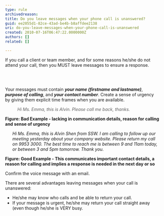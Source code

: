 ```yaml
---
type: rule
archivedreason: 
title: Do you leave messages when your phone call is unanswered?
guid: ee2055d1-82ce-43ad-be4b-b8affdee2138
uri: do-you-leave-messages-when-your-phone-call-is-unanswered
created: 2010-07-16T06:47:22.0000000Z
authors: []
related: []

---
```



If you call a client or team member, and for some reasons he/she do not attend your call, then you MUST leave messages to ensure a response. 

<br><excerpt class='endintro'></excerpt><br>
<p>Your messages must contain 
   <i>
      <b>your name (firstname and lastname)</b></i>,<i> 
      <b>purpose of calling</b></i>, and<i><b> your contact number</b></i>. Create a sense of urgency by giving them explicit time frames when you are available.</p><blockquote style="margin&#58;0px 0px 0px 40px;border&#58;none;padding&#58;0px;"><p><em>Hi Ms. Emma, this is Alvin. Please call me back, thanks.</em></p></blockquote><p><em></em></p><p><strong></strong><strong>Figure&#58; Bad Example - lacking in communication details, reason for calling and sense of urgency</strong></p><ol><dl class="good"><dt>
         <i>Hi Ms. Emma, this is Alvin Shen from SSW. I am calling to follow up our meeting yesterday about your company website. Please return my call on 9953 3000. The best time to reach me is between 9 and 11am today, or between 3 and 5pm tomorrow.&#160;Thank you.</i> </dt></dl></ol><p>
   <strong></strong><strong>Figure&#58; Good Example - This communicates important contact details, a reason for calling and implies a response is needed in the next day or so</strong></p><p>Confirm the voice message with an email. </p><p>There are several advantages leaving messages when your call is unanswered&#58;</p><ul><li>He/she may know who calls and be able to return your call.</li><li>If your message is urgent, he/she may return your call straight away (even though he/she is VERY busy.</li>
</ul>


